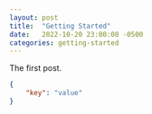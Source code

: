 ```yaml
---
layout: post
title:  "Getting Started"
date:   2022-10-20 23:00:00 -0500
categories: getting-started
---
```

The first post.

```json
{
    "key": "value"
}
```
